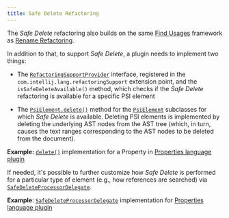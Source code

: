 ```yaml
---
title: Safe Delete Refactoring
---
```

<!-- Copyright 2000-2020 JetBrains s.r.o. and other contributors. Use of this source code is governed by the Apache 2.0 license that can be found in the LICENSE file. -->

The _Safe Delete_ refactoring also builds on the same [Find Usages](find_usages.md) framework as [Rename Refactoring](rename_refactoring.md).

In addition to that, to support _Safe Delete_, a plugin needs to implement two things:

*  The
   [`RefactoringSupportProvider`](upsource:///platform/lang-api/src/com/intellij/lang/refactoring/RefactoringSupportProvider.java)
   interface, registered in the `com.intellij.lang.refactoringSupport` extension point, and the `isSafeDeleteAvailable()` method, which checks if the _Safe Delete_ refactoring is available for a specific PSI element

*  The
   [`PsiElement.delete()`](upsource:///platform/core-api/src/com/intellij/psi/PsiElement.java)
   method for the
   [`PsiElement`](upsource:///platform/core-api/src/com/intellij/psi/PsiElement.java)
   subclasses for which _Safe Delete_ is available.
   Deleting PSI elements is implemented by deleting the underlying AST nodes from the AST tree (which, in turn, causes the text ranges corresponding to the AST nodes to be deleted from the document).


**Example:**
[`delete()`](upsource:///plugins/properties/properties-psi-impl/src/com/intellij/lang/properties/psi/impl/PropertyImpl.java) implementation for a Property in  [Properties language plugin](upsource:///plugins/properties/)

If needed, it's possible to further customize how _Safe Delete_ is performed for a particular type of element (e.g., how references are searched) via [`SafeDeleteProcessorDelegate`](upsource:///platform/lang-impl/src/com/intellij/refactoring/safeDelete/SafeDeleteProcessorDelegate.java).

**Example**:
[`SafeDeleteProcessorDelegate`](upsource:///plugins/properties/src/com/intellij/lang/properties/refactoring/PropertiesFilesSafeDeleteProcessor.java) implementation for [Properties language plugin](upsource:///plugins/properties)
